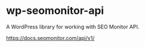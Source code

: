 # wp-seomonitor-api
A WordPress library for working with SEO Monitor API.

https://docs.seomonitor.com/api/v1/
